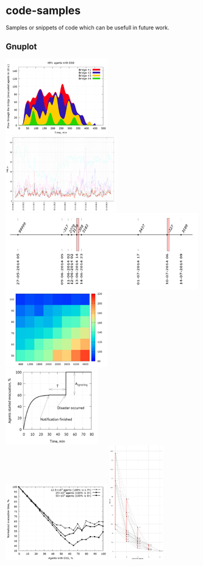 # code-samples
Samples or snippets of code which can be usefull in future work.

## Gnuplot
<img src="https://github.com/ze0n/scientific-code-samples/blob/master/Gnuplot/CumulativeFlow/45.png" height="200">
<img src="https://github.com/ze0n/scientific-code-samples/blob/master/Gnuplot/DateTimeScale/MAE.png" height="200">
<img src="https://github.com/ze0n/scientific-code-samples/blob/master/Gnuplot/EventsAtTimeline/events.png" height="200">
<img src="https://github.com/ze0n/scientific-code-samples/blob/master/Gnuplot/Heatmap/wh.png" height="200">
<img src="https://github.com/ze0n/scientific-code-samples/blob/master/Gnuplot/Labels/percents.1.2.png" height="200">
<img src="https://github.com/ze0n/scientific-code-samples/blob/master/Gnuplot/Lines/xy.png" height="200">
<img src="https://github.com/ze0n/scientific-code-samples/blob/master/Gnuplot/EnsembleAnalysisGraph/sample_output.png" height="300">
